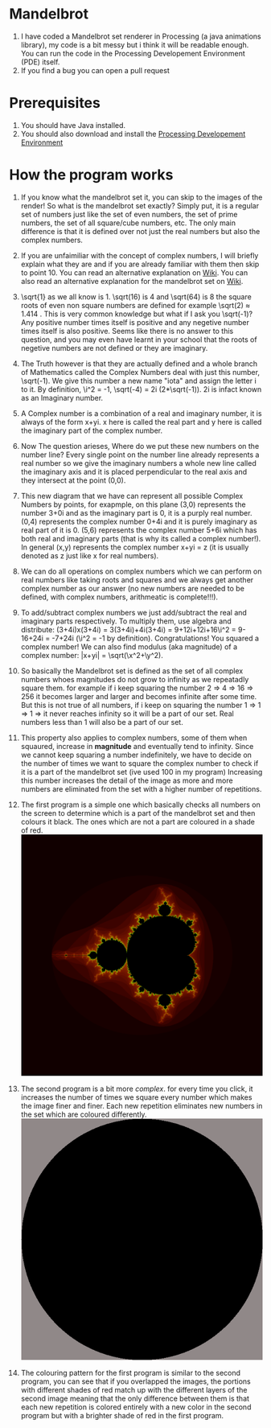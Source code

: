 # Mandelbrot
1. I have coded a Mandelbrot set renderer in Processing (a java animations library), my code is a bit messy but i think it will be readable enough. You can run the code in the Processing Developement Environment (PDE) itself.  
2. If you find a bug you can open a pull request

# Prerequisites
1. You should have Java installed.
2. You should also download and install the [Processing Developement Environment](https://processing.org/)

# How the program works

1. If you know what the mandelbrot set it, you can skip to the images of the render! So what is the mandelbrot set exactly? Simply put, it is a regular set of numbers just like the set of even numbers, the set of prime numbers, the set of all square/cube numbers, etc. The only main difference is that it is defined over not just the real numbers but also the complex numbers.

2. If you are unfaimiliar with the concept of complex numbers, I will briefly explain what they are and if you are already familiar with them then skip to point 10. You can read an alternative explanation on [Wiki](https://en.wikipedia.org/wiki/Complex_number). You can also read an alternative explanation for the mandelbrot set on [Wiki](https://en.wikipedia.org/wiki/Mandelbrot_set).

3. \sqrt{1} as we all know is 1. \sqrt(16) is 4 and \sqrt(64) is 8 the square roots of even non square numbers are defined for example \sqrt(2) ≈ 1.414 . This is very common knowledge but what if I ask you \sqrt(-1)? Any positive number times itself is positive and any negetive number times itself is also positive. Seems like there is no answer to this question, and you may even have learnt in your school that the roots of negetive numbers are not defined or they are imaginary. 

4. The Truth however is that they are actually defined and a whole branch of Mathematics called the Complex Numbers deal with just this number, \sqrt(-1). We give this number a new name "iota" and assign the letter i to it. By definition, \i^2 = -1, \sqrt(-4) = 2i (2*\sqrt(-1)). 2i is infact known as an Imaginary number.

5. A Complex number is a combination of a real and imaginary number, it is always of the form x+yi. x here is called the real part and y here is called the imaginary part of the complex number.

6. Now The question arieses, Where do we put these new numbers on the number line? Every single point on the number line already represents a real number so we give the imaginary numbers a whole new line called the imaginary axis and it is placed perpendicular to the real axis and they intersect at the point (0,0). 

7. This new diagram that we have can represent all possible Complex Numbers by points, for exapmple, on this plane (3,0) represents the number 3+0i and as the imaginary part is 0, it is a purply real number. (0,4) represents the complex number 0+4i and it is purely imaginary as real part of it is 0. (5,6) represents the complex number 5+6i which has both real and imaginary parts (that is why its called a complex number!). In general (x,y) represents the complex number x+yi = z (it is usually denoted as z just like x for real numbers).

8. We can do all operations on complex numbers which we can perform on real numbers like taking roots and squares and we always get another complex number as our answer (no new numbers are needed to be defined, with complex numbers, arithmeatic is complete!!!).

9. To add/subtract complex numbers we just add/subtract the real and imaginary parts respectively. To multiply them, use algebra and distribute: (3+4i)x(3+4i) = 3(3+4i)+4i(3+4i) = 9+12i+12i+16\i^2 = 9-16+24i = -7+24i (\i^2 = -1 by definition). Congratulations! You squared a complex number! We can also find modulus (aka magnitude) of a complex number: |x+yi| = \sqrt(\x^2+\y^2).

10. So basically the Mandelbrot set is defined as the set of all complex numbers whoes magnitudes do not grow to infinity as we repeatadly square them. for example if i keep squaring the number 2 => 4 => 16 => 256 it becomes larger and larger and becomes infinite after some time. But this is not true of all numbers, if i keep on squaring the number 1 => 1 => 1 => it never reaches infinity so it will be a part of our set. Real numbers less than 1 will also be a part of our set. 

11. This property also applies to complex numbers, some of them when squaured, increase in **magnitude** and eventually tend to infinity. Since we cannot keep squaring a number indefinitely, we have to decide on the number of times we want to square the complex number to check if it is a part of the mandelbrot set (ive used 100 in my program) Increasing this number increases the detail of the image as more and more numbers are eliminated from the set with a higher number of repetitions.

12. The first program is a simple one which basically checks all numbers on the screen to determine which is a part of the mandelbrot set and then colours it black. The ones which are not a part are coloured in a shade of red.   
![](https://github.com/Divy1211/Mandelbrot/blob/master/mandelbrot_set_render/my.png)

13. The second program is a bit more *complex*. for every time you click, it increases the number of times we square every number which makes the image finer and finer. Each new repetition eliminates new numbers in the set which are coloured differently.  
![](https://github.com/Divy1211/Mandelbrot/blob/master/mandelbrot_set_render_2/example.gif)  

14. The colouring pattern for the first program is similar to the second program, you can see that if you overlapped the images, the portions with different shades of red match up with the different layers of the second image meaning that the only difference between them is that each new repetition is colored entirely with a new color in the second program but with a brighter shade of red in the first program.
